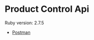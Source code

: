# Product Control Api

Ruby version: 2.7.5

- [Postman](https://documenter.getpostman.com/view/39887084/2sAYJ1khJe)
